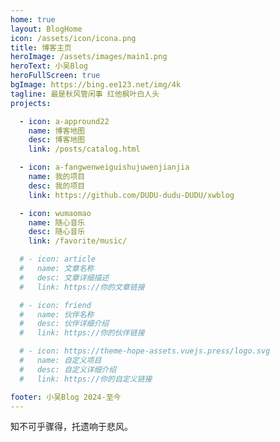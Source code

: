 ```yaml
---
home: true
layout: BlogHome
icon: /assets/icon/icona.png
title: 博客主页
heroImage: /assets/images/main1.png
heroText: 小吴Blog
heroFullScreen: true
bgImage: https://bing.ee123.net/img/4k
tagline: 最是秋风管闲事 红他枫叶白人头
projects:

  - icon: a-appround22
    name: 博客地图
    desc: 博客地图
    link: /posts/catalog.html

  - icon: a-fangwenweiguishujuwenjianjia
    name: 我的项目
    desc: 我的项目
    link: https://github.com/DUDU-dudu-DUDU/xwblog

  - icon: wumaomao
    name: 随心音乐
    desc: 随心音乐
    link: /favorite/music/

  # - icon: article
  #   name: 文章名称
  #   desc: 文章详细描述
  #   link: https://你的文章链接

  # - icon: friend
  #   name: 伙伴名称
  #   desc: 伙伴详细介绍
  #   link: https://你的伙伴链接

  # - icon: https://theme-hope-assets.vuejs.press/logo.svg
  #   name: 自定义项目
  #   desc: 自定义详细介绍
  #   link: https://你的自定义链接

footer: 小吴Blog 2024-至今
---
```


知不可乎骤得，托遗响于悲风。


